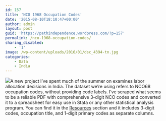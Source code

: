 ```yaml
---
id: 157
title: 'NCO 1968 Occupation Codes'
date: '2015-08-10T18:10:47+00:00'
author: admin
layout: post
guid: 'https://pathindependence.wordpress.com/?p=157'
permalink: /nco-1968-occupation-codes/
sharing_disabled:
    - '1'
image: /wp-content/uploads/2016/01/dsc_4394-tn.jpg
categories:
    - Data
    - India
---
```


[![](https://i0.wp.com/www.indianminiaturepaintings.co.uk/Anglo_mica_album_castes_21910_all.jpg?resize=712%2C708)](http://www.indianminiaturepaintings.co.uk/Anglo_mica_album_castes_21910.html)A new project I’ve spent much of the summer on examines labor allocation decisions in India. The dataset we’re using refers to NCO68 occupation codes, without providing code labels. I’ve scraped what seems to be a reliable PDF with comprehensive 3-digit NCO codes and converted it to a spreadsheet for easy use in Stata or any other statistical analysis program. You can find it in the [Resources](https://pathindependence.wordpress.com/resources-code/) section and it includes 3-digit codes, occupation title, and 1-digit primary codes as separate columns.